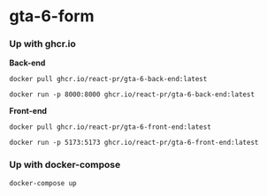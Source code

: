 # gta-6-form
### Up with ghcr.io
**Back-end**
```
docker pull ghcr.io/react-pr/gta-6-back-end:latest
```
```
docker run -p 8000:8000 ghcr.io/react-pr/gta-6-back-end:latest
```
**Front-end**
```
docker pull ghcr.io/react-pr/gta-6-front-end:latest
```
```
docker run -p 5173:5173 ghcr.io/react-pr/gta-6-front-end:latest
```

### Up with docker-compose
```
docker-compose up
```
